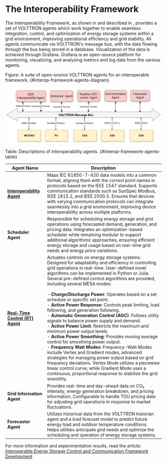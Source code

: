 # The Interoperability Framework 

The Interoperability Framework, as shown in [](#interop-framework-agents-diagram) and described in
[](#interop-framework-agents-table), provides a set of VOLTTRON agents which
work together to enable seamless integration, control, and optimization of energy storage systems within a grid
environment, improving operational efficiency and grid stability. All agents communicate via VOLTTRON's message bus,
with the data flowing through the bus being stored in a database.
Visualization of the data is achieved through Grafana. Grafana is an open-source platform for monitoring,
visualizing, and analyzing metrics and log data from the various agents.

Figure: A suite of open-source VOLTTRON agents for an interoperable framework.
{#interop-framework-agents-diagram}

![](images/interop-framework-agents.png)

Table: Descriptions of interoperability agents. {#interop-framework-agents-table}

| Agent Name                                        | Description                                                                                                                                                                                                                                                                                                                                                                                                                                                                                                                                                                                                                                                                                                                                                                                                                                                                                                                                                                                                                                                                                                                  |
|---------------------------------------------------|------------------------------------------------------------------------------------------------------------------------------------------------------------------------------------------------------------------------------------------------------------------------------------------------------------------------------------------------------------------------------------------------------------------------------------------------------------------------------------------------------------------------------------------------------------------------------------------------------------------------------------------------------------------------------------------------------------------------------------------------------------------------------------------------------------------------------------------------------------------------------------------------------------------------------------------------------------------------------------------------------------------------------------------------------------------------------------------------------------------------------|
| [**Interoperability Agent**](interoperability.md) | Maps IEC 61850-7-420 data models into a common format, aligning them with the correct point names in protocols based on the IEEE 1547 standard. Supports communication standards such as SunSpec Modbus, IEEE 1815.2, and IEEE 2030.5. Ensures that devices with varying communication protocols can integrate seamlessly into a grid environment, improving device interoperability across multiple platforms.                                                                                                                                                                                                                                                                                                                                                                                                                                                                                                                                                                                                                                                                                                              |
| **Scheduler Agent**                               | Responsible for scheduling energy storage and grid operations using forecasted demand, generation, and pricing data. Integrates an optimization-based scheduler while remaining modular to support additional algorithmic approaches, ensuring efficient energy storage and usage based on real-time grid needs and energy price variations.                                                                                                                                                                                                                                                                                                                                                                                                                                                                                                                                                                                                                                                                                                                                                                                 |
| [**Real-Time Control (RT) Agent**](rt-control.md) | Actuates controls on energy storage systems. Designed for adaptability and efficiency in controlling grid operations in real-time. User-defined novel algorithms can be implemented in Python or Julia. Several pre-defined control algorithms are provided, including several MESA modes: <br><br> - **Charge/Discharge Power**: Operates based on a set schedule or specific set point. <br> - **Active Power Response**: Controls peak limiting, load following, and generation following. <br> - **Automatic Generation Control (AGC)**: Follows utility signals to balance power supply and demand. <br> - **Active Power Limit**: Restricts the maximum and minimum power output levels. <br> - **Active Power Smoothing**: Provides moving average control for smoothing power output. <br> - **Frequency Watt Modes**: Frequency-Watt Modes include Vertex and Gradient modes, advanced strategies for managing power output based on grid frequency deviations. Vertex Mode utilizes a piecewise linear control curve, while Gradient Mode uses a continuous, proportional response to stabilize the grid smoothly. |
| **Grid Information Agent**                        | Provides real-time and day-ahead data on CO₂ intensity, energy generation breakdown, and pricing information. Configurable to handle TOU pricing data for adjusting grid operations in response to market fluctuations.                                                                                                                                                                                                                                                                                                                                                                                                                                                                                                                                                                                                                                                                                                                                                                                                                                                                                                      |
| **Forecaster Agent**                              | Utilizes historical data from the VOLTTRON historian agent and a load forecast model to predict future energy load and outdoor temperature conditions. Helps utilities anticipate grid needs and optimize the scheduling and operation of energy storage systems.                                                                                                                                                                                                                                                                                                                                                                                                                                                                                                                                                                                                                                                                                                                                                                                                                                                            |


For more information and experimentation results, read the article:
[Interoperable Energy Storage Control and Communication Framework Development](
https://ieeexplore.ieee.org/abstract/document/10891219)





